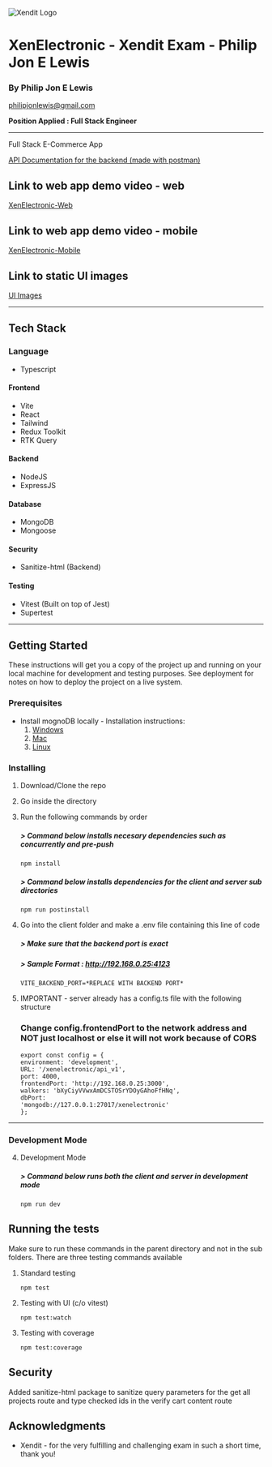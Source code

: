 ![Xendit Logo](https://www.xendit.co/wp-content/uploads/2020/03/XENDIT-LOGOArtboard-1@2x.png)

# XenElectronic - Xendit Exam - Philip Jon E Lewis

### By Philip Jon E Lewis

philipjonlewis@gmail.com

**Position Applied : Full Stack Engineer**

---

Full Stack E-Commerce App

[API Documentation for the backend (made with postman)](https://documenter.getpostman.com/view/12540159/VUqoQJoi)

## Link to web app demo video - web

[XenElectronic-Web](https://www.dropbox.com/s/mrjj6e49wkmjhhx/xenelectronic-web.mov?dl=0)

## Link to web app demo video - mobile

[XenElectronic-Mobile](https://www.dropbox.com/s/iyag2teuxrln1ug/xenelectronic-mobile.mov?dl=0)

## Link to static UI images

[UI Images](https://www.dropbox.com/sh/ulbtwd9pi1zcxnt/AAAsEcHUCy2-D7e1DtMHEyxca?dl=0)

---

## Tech Stack

### Language

- Typescript

#### Frontend

- Vite
- React
- Tailwind
- Redux Toolkit
- RTK Query

#### Backend

- NodeJS
- ExpressJS

#### Database

- MongoDB
- Mongoose

#### Security

- Sanitize-html (Backend)

#### Testing

- Vitest (Built on top of Jest)
- Supertest

---

## Getting Started

These instructions will get you a copy of the project up and running on your local machine for development and testing purposes. See deployment for notes on how to deploy the project on a live system.

### Prerequisites

- Install mognoDB locally - Installation instructions:
  1. [Windows](https://www.mongodb.com/docs/manual/tutorial/install-mongodb-on-windows/)
  2. [Mac](https://www.mongodb.com/docs/manual/tutorial/install-mongodb-on-os-x/)
  3. [Linux](https://www.mongodb.com/docs/manual/administration/install-on-linux/)

### Installing

1. Download/Clone the repo

2. Go inside the directory

3. Run the following commands by order

   ##### > _Command below installs necesary dependencies such as concurrently and pre-push_

   ```
   npm install
   ```

   ##### > _Command below installs dependencies for the client and server sub directories_

   ```
   npm run postinstall
   ```

4. Go into the client folder and make a .env file containing this line of code

   ##### > _Make sure that the backend port is exact_

   ##### > _Sample Format : http://192.168.0.25:4123_

   ```
   VITE_BACKEND_PORT=*REPLACE WITH BACKEND PORT*
   ```

5. IMPORTANT - server already has a config.ts file with the following structure

   ### Change config.frontendPort to the network address and NOT just localhost or else it will not work because of CORS

   ```
   export const config = {
   environment: 'development',
   URL: '/xenelectronic/api_v1',
   port: 4000,
   frontendPort: 'http://192.168.0.25:3000',
   walkers: 'bXyCiyVVwxAmDCSTOSrYDOyGAhoFfHNq',
   dbPort:
   'mongodb://127.0.0.1:27017/xenelectronic'
   };

   ```

---

### Development Mode

4. Development Mode

   ##### > _Command below runs both the client and server in development mode_

   ```
   npm run dev
   ```

## Running the tests

Make sure to run these commands in the parent directory and not in the sub folders. There are three testing commands available

1. Standard testing

   ```
   npm test
   ```

2. Testing with UI (c/o vitest)

   ```
   npm test:watch
   ```

3. Testing with coverage

   ```
   npm test:coverage
   ```

## Security

Added sanitize-html package to sanitize query parameters for the get all projects route and type checked ids in the verify cart content route

## Acknowledgments

- Xendit - for the very fulfilling and challenging exam in such a short time, thank you!
